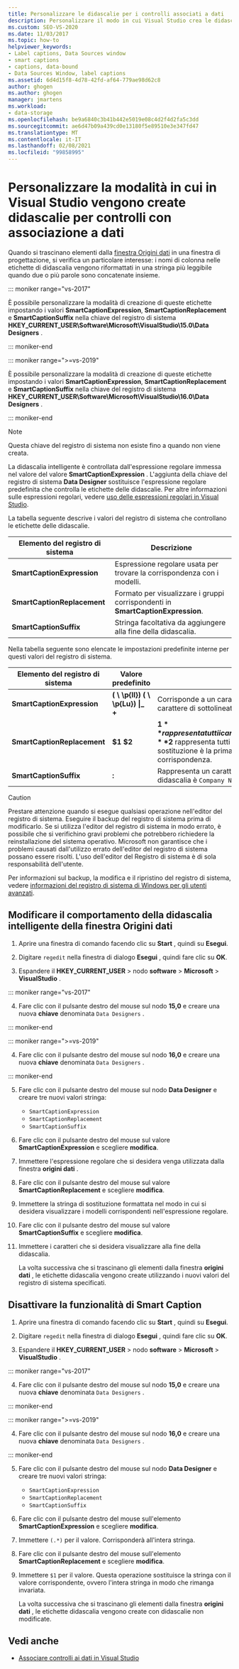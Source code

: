 ```yaml
---
title: Personalizzare le didascalie per i controlli associati a dati
description: Personalizzare il modo in cui Visual Studio crea le didascalie per i controlli associati a dati. Modificare il comportamento di didascalia intelligente della finestra Origini dati. Disattiva le didascalie intelligenti.
ms.custom: SEO-VS-2020
ms.date: 11/03/2017
ms.topic: how-to
helpviewer_keywords:
- Label captions, Data Sources window
- smart captions
- captions, data-bound
- Data Sources Window, label captions
ms.assetid: 6d4d15f8-4d78-42fd-af64-779ae98d62c8
author: ghogen
ms.author: ghogen
manager: jmartens
ms.workload:
- data-storage
ms.openlocfilehash: be9a6840c3b41b442e5019e08c4d2f4d2fa5c3dd
ms.sourcegitcommit: ae6d47b09a439cd0e13180f5e89510e3e347fd47
ms.translationtype: MT
ms.contentlocale: it-IT
ms.lasthandoff: 02/08/2021
ms.locfileid: "99858995"
---
```

# <a name="customize-how-visual-studio-creates-captions-for-data-bound-controls"></a>Personalizzare la modalità in cui in Visual Studio vengono create didascalie per controlli con associazione a dati

Quando si trascinano elementi dalla [finestra Origini dati](add-new-data-sources.md#data-sources-window) in una finestra di progettazione, si verifica un particolare interesse: i nomi di colonna nelle etichette di didascalia vengono riformattati in una stringa più leggibile quando due o più parole sono concatenate insieme.

::: moniker range="vs-2017"

È possibile personalizzare la modalità di creazione di queste etichette impostando i valori **SmartCaptionExpression**, **SmartCaptionReplacement** e **SmartCaptionSuffix** nella chiave del registro di sistema **HKEY_CURRENT_USER\Software\Microsoft\VisualStudio\15.0\Data Designers** .

::: moniker-end

::: moniker range=">=vs-2019"

È possibile personalizzare la modalità di creazione di queste etichette impostando i valori **SmartCaptionExpression**, **SmartCaptionReplacement** e **SmartCaptionSuffix** nella chiave del registro di sistema **HKEY_CURRENT_USER\Software\Microsoft\VisualStudio\16.0\Data Designers** .

::: moniker-end

> [!NOTE]
> Questa chiave del registro di sistema non esiste fino a quando non viene creata.

La didascalia intelligente è controllata dall'espressione regolare immessa nel valore del valore **SmartCaptionExpression** . L'aggiunta della chiave del registro di sistema **Data Designer** sostituisce l'espressione regolare predefinita che controlla le etichette delle didascalie. Per altre informazioni sulle espressioni regolari, vedere [uso delle espressioni regolari in Visual Studio](../ide/using-regular-expressions-in-visual-studio.md).

La tabella seguente descrive i valori del registro di sistema che controllano le etichette delle didascalie.

|Elemento del registro di sistema|Descrizione|
|-------------------|-----------------|
|**SmartCaptionExpression**|Espressione regolare usata per trovare la corrispondenza con i modelli.|
|**SmartCaptionReplacement**|Formato per visualizzare i gruppi corrispondenti in **SmartCaptionExpression**.|
|**SmartCaptionSuffix**|Stringa facoltativa da aggiungere alla fine della didascalia.|

Nella tabella seguente sono elencate le impostazioni predefinite interne per questi valori del registro di sistema.

|Elemento del registro di sistema|Valore predefinito|Spiegazione|
|-------------------|-------------------|-----------------|
|**SmartCaptionExpression**|**( \\ \p{ll}) ( \\ \p{Lu}) &#124;_ +**|Corrisponde a un carattere minuscolo seguito da un carattere maiuscolo o un carattere di sottolineatura.|
|**SmartCaptionReplacement**|**$1 $2**|**$1** rappresenta tutti i caratteri corrispondenti nelle prime parentesi dell'espressione e il **$2** rappresenta tutti i caratteri corrispondenti nella seconda parentesi. La sostituzione è la prima corrispondenza, uno spazio e quindi la seconda corrispondenza.|
|**SmartCaptionSuffix**|**:**|Rappresenta un carattere aggiunto alla stringa restituita. Ad esempio, se la didascalia è `Company Name` , il suffisso lo rende `Company Name:`|

> [!CAUTION]
> Prestare attenzione quando si esegue qualsiasi operazione nell'editor del registro di sistema. Eseguire il backup del registro di sistema prima di modificarlo. Se si utilizza l'editor del registro di sistema in modo errato, è possibile che si verifichino gravi problemi che potrebbero richiedere la reinstallazione del sistema operativo. Microsoft non garantisce che i problemi causati dall'utilizzo errato dell'editor del registro di sistema possano essere risolti. L'uso dell'editor del Registro di sistema è di sola responsabilità dell'utente.
>
> Per informazioni sul backup, la modifica e il ripristino del registro di sistema, vedere [informazioni del registro di sistema di Windows per gli utenti avanzati](https://support.microsoft.com/help/256986/windows-registry-information-for-advanced-users).

## <a name="modify-the-smart-captioning-behavior-of-the-data-sources-window"></a>Modificare il comportamento della didascalia intelligente della finestra Origini dati

1. Aprire una finestra di comando facendo clic su **Start** , quindi su **Esegui**.

2. Digitare `regedit` nella finestra di dialogo **Esegui** , quindi fare clic su **OK**.

3. Espandere il **HKEY_CURRENT_USER**  >  nodo **software**  >  **Microsoft**  >  **VisualStudio** .

::: moniker range="vs-2017"

4. Fare clic con il pulsante destro del mouse sul nodo **15,0** e creare una nuova **chiave** denominata `Data Designers` .

::: moniker-end

::: moniker range=">=vs-2019"

4. Fare clic con il pulsante destro del mouse sul nodo **16,0** e creare una nuova **chiave** denominata `Data Designers` .

::: moniker-end

5. Fare clic con il pulsante destro del mouse sul nodo **Data Designer** e creare tre nuovi valori stringa:

    - `SmartCaptionExpression`
    - `SmartCaptionReplacement`
    - `SmartCaptionSuffix`

6. Fare clic con il pulsante destro del mouse sul valore **SmartCaptionExpression** e scegliere **modifica**.

7. Immettere l'espressione regolare che si desidera venga utilizzata dalla finestra **origini dati** .

8. Fare clic con il pulsante destro del mouse sul valore **SmartCaptionReplacement** e scegliere **modifica**.

9. Immettere la stringa di sostituzione formattata nel modo in cui si desidera visualizzare i modelli corrispondenti nell'espressione regolare.

10. Fare clic con il pulsante destro del mouse sul valore **SmartCaptionSuffix** e scegliere **modifica**.

11. Immettere i caratteri che si desidera visualizzare alla fine della didascalia.

    La volta successiva che si trascinano gli elementi dalla finestra **origini dati** , le etichette didascalia vengono create utilizzando i nuovi valori del registro di sistema specificati.

## <a name="turn-off-the-smart-captioning-feature"></a>Disattivare la funzionalità di Smart Caption

1. Aprire una finestra di comando facendo clic su **Start** , quindi su **Esegui**.

2. Digitare `regedit` nella finestra di dialogo **Esegui** , quindi fare clic su **OK**.

3. Espandere il **HKEY_CURRENT_USER**  >  nodo **software**  >  **Microsoft**  >  **VisualStudio** .

::: moniker range="vs-2017"

4. Fare clic con il pulsante destro del mouse sul nodo **15,0** e creare una nuova **chiave** denominata `Data Designers` .

::: moniker-end

::: moniker range=">=vs-2019"

4. Fare clic con il pulsante destro del mouse sul nodo **16,0** e creare una nuova **chiave** denominata `Data Designers` .

::: moniker-end

5. Fare clic con il pulsante destro del mouse sul nodo **Data Designer** e creare tre nuovi valori stringa:

    - `SmartCaptionExpression`
    - `SmartCaptionReplacement`
    - `SmartCaptionSuffix`

6. Fare clic con il pulsante destro del mouse sull'elemento **SmartCaptionExpression** e scegliere **modifica**.

7. Immettere `(.*)` per il valore. Corrisponderà all'intera stringa.

8. Fare clic con il pulsante destro del mouse sull'elemento **SmartCaptionReplacement** e scegliere **modifica**.

9. Immettere `$1` per il valore. Questa operazione sostituisce la stringa con il valore corrispondente, ovvero l'intera stringa in modo che rimanga invariata.

    La volta successiva che si trascinano gli elementi dalla finestra **origini dati** , le etichette didascalia vengono create con didascalie non modificate.

## <a name="see-also"></a>Vedi anche

- [Associare controlli ai dati in Visual Studio](../data-tools/bind-controls-to-data-in-visual-studio.md)
